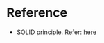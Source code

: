 # Reference
- SOLID principle. Refer: [here](https://s8sg.medium.com/solid-principle-in-go-e1a624290346)